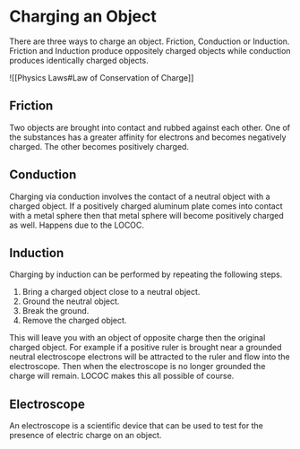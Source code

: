 # Charging an Object
There are three ways to charge an object. Friction, Conduction or Induction.
Friction and Induction produce oppositely charged objects while conduction produces identically charged objects.

![[Physics Laws#Law of Conservation of Charge]]

## Friction
Two objects are brought into contact and rubbed against each other. One of the substances has a greater affinity for electrons and becomes negatively charged. The other becomes positively charged. 

## Conduction
Charging via conduction involves the contact of a neutral object with a charged object. If a positively charged aluminum plate comes into contact with a metal sphere then that metal sphere will become positively charged as well. Happens due to the LOCOC.

## Induction
Charging by induction can be performed by repeating the following steps.
1. Bring a charged object close to a neutral object.
2. Ground the neutral object.
3. Break the ground.
4. Remove the charged object.

This will leave you with an object of opposite charge then the original charged object. For example if a positive ruler is brought near a grounded neutral electroscope electrons will be attracted to the ruler and flow into the electroscope. Then when the electroscope is no longer grounded the charge will remain. LOCOC makes this all possible of course.

## Electroscope
An electroscope is a scientific device that can be used to test for the presence of electric charge on an object.